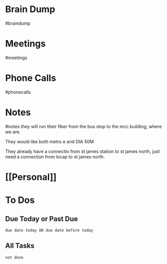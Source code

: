 # Brain Dump
#braindump 

# Meetings
#meetings 
# Phone Calls
#phonecalls 
# Notes
#notes
they will run their fiber from the bus stop to the mcc building, where we are.   

They would like both metro e and DIA
50M 

They already have a connectio from st james station to st james north, just need a connection from locap to st james north. 
# [[Personal]]

# To Dos
## Due Today or Past Due
```tasks
due date today OR due date before today
```

## All Tasks
```tasks
not done
```